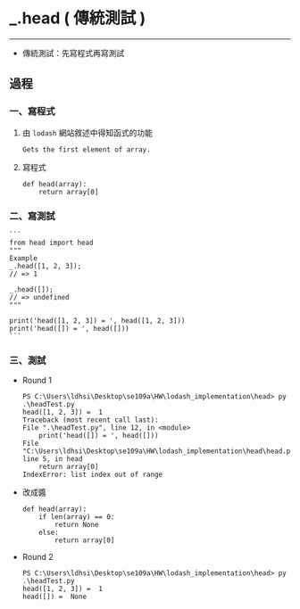 # _.head ( 傳統測試 )
---

* 傳統測試：先寫程式再寫測試

## 過程
### 一、寫程式
1. 由 `lodash` 網站敘述中得知函式的功能
    ```
    Gets the first element of array.
    ```

2. 寫程式
    ```
    def head(array):
        return array[0]
    ```

### 二、寫測試
    ```
    from head import head
    """
    Example
    _.head([1, 2, 3]);
    // => 1
    
    _.head([]);
    // => undefined
    """

    print('head([1, 2, 3]) = ', head([1, 2, 3]))
    print('head([]) = ', head([]))
    ```

### 三、測試
* Round 1
    ```
    PS C:\Users\ldhsi\Desktop\se109a\HW\lodash_implementation\head> py .\headTest.py
    head([1, 2, 3]) =  1
    Traceback (most recent call last):
    File ".\headTest.py", line 12, in <module>
        print('head([]) = ', head([]))
    File "C:\Users\ldhsi\Desktop\se109a\HW\lodash_implementation\head\head.py", line 5, in head
        return array[0]
    IndexError: list index out of range
    ```

* 改成醬
    ```
    def head(array):
        if len(array) == 0:
            return None
        else:
            return array[0]
    ```

* Round 2
    ```
    PS C:\Users\ldhsi\Desktop\se109a\HW\lodash_implementation\head> py .\headTest.py
    head([1, 2, 3]) =  1
    head([]) =  None
    ```